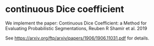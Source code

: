 # continuous Dice coefficient  

We implement the paper: Continuous Dice Coefficient: a Method for Evaluating Probabilistic Segmentations, Reuben R Shamir et al.
2019

See https://arxiv.org/ftp/arxiv/papers/1906/1906.11031.pdf for details.
